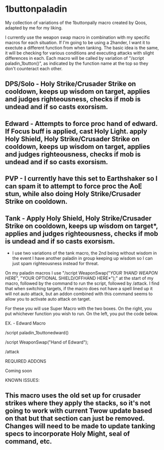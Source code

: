 # 1buttonpaladin
My collection of variations of the 1buttonpally macro created by Qoos, adapted by me for my liking.

I currently use the weapon swap macro in combination with my specific macros for each situation. If I'm going to be using a 2hander, I want it to exectute a different function from when tanking. The basic idea is the same, it will be checking for various conditions and executing attacks with slight differences in each. Each macro will be called by variation of "/script paladin_1button()", as indicated by the function name at the top so they don't counteract each other.

DPS/Solo - Holy Strike/Crusader Strike on cooldown, keeps up wisdom on target, applies and judges righteousness, checks if mob is undead and if so casts exorsism.
--
Edward - Attempts to force proc hand of edward. If Focus buff is applied, cast Holy Light. apply Holy Shield, Holy Strike/Crusader Strike on cooldown, keeps up wisdom on target, applies and judges righteousness, checks if mob is undead and if so casts exorsism.
--
PVP - I currently have this set to Earthshaker so I can spam it to attempt to force proc the AoE stun, while also doing Holy Strike/Crusader Strike on cooldown.
--
Tank - Apply Holy Shield, Holy Strike/Crusader Strike on cooldown, keeps up wisdom on target*, applies and judges righteousness, checks if mob is undead and if so casts exorsism.
--

* I use two variations of the tank macro, the 2nd being without wisdom in the event I have another paladin in group keeping up wisdom so I can just spam righteousness instead for threat.

On my paladin macros I use "/script WeaponSwap("*YOUR 1HAND WEAPON HERE*", "YOUR OPTIONAL SHIELD/OFFHAND HERE*");" at the start of my macro, followed by the command to run the script, followed by /attack. I find that when switching targets, if the macro does not have a spell lined up it will not auto attack, but an addon combined with this command seems to allow you to activate auto attack on target.

For these you will use Super Macro with the two boxes. On the right, you put whichever function you wish to run. On the left, you put the code below.

EX. - Edward Macro

/script paladin_1buttonedward()

/script WeaponSwap("Hand of Edward");

/attack



REQUIRED ADDONS

Coming soon


KNOWN ISSUES:

This macro uses the old set up for crusader strikes where they apply the stacks, so it's not going to work with current Twow update based on that but that section can just be removed. Changes will need to be made to update tanking specs to incorporate Holy Might, seal of command, etc.
--
